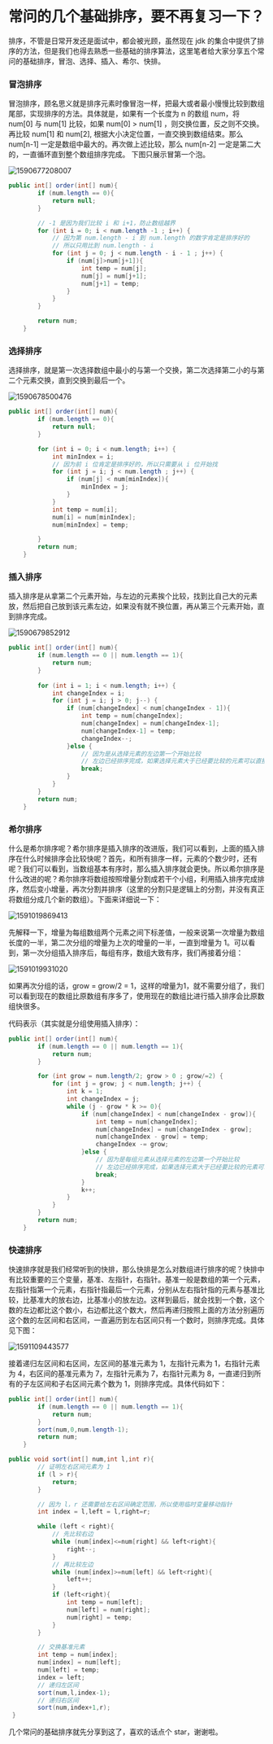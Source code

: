 # 常问的几个基础排序，要不再复习一下？

  排序，不管是日常开发还是面试中，都会被光顾，虽然现在 jdk 的集合中提供了排序的方法，但是我们也得去熟悉一些基础的排序算法，这里笔者给大家分享五个常问的基础排序，冒泡、选择、插入、希尔、快排。

### 冒泡排序

  冒泡排序，顾名思义就是排序元素时像冒泡一样，把最大或者最小慢慢比较到数组尾部，实现排序的方法。具体就是，如果有一个长度为 n 的数组 num，将 num[0] 与 num[1] 比较，如果 num[0] > num[1] ，则交换位置，反之则不交换。再比较 num[1] 和 num[2], 根据大小决定位置，一直交换到数组结束。那么 num[n-1] 一定是数组中最大的。再次做上述比较，那么 num[n-2] 一定是第二大的，一直循环直到整个数组排序完成。 下图只展示冒第一个泡。

![1590677208007](../image/ten/ten_1.png)

```java
public int[] order(int[] num){
        if (num.length == 0){
            return null;
        }

        // -1 是因为我们比较 i 和 i+1，防止数组越界
        for (int i = 0; i < num.length -1 ; i++) {
            // 因为第 num.length - i 到 num.length 的数字肯定是排序好的
            // 所以只用比到 num.length - i
            for (int j = 0; j < num.length - i - 1 ; j++) {
                if (num[j]>num[j+1]){
                    int temp = num[j];
                    num[j] = num[j+1];
                    num[j+1] = temp;
                }
            }
        }

        return num;
    }
```

### 选择排序

  选择排序，就是第一次选择数组中最小的与第一个交换，第二次选择第二小的与第二个元素交换，直到交换到最后一个。

![1590678500476](../image/ten/ten_2.png)

```java
public int[] order(int[] num){
        if (num.length == 0){
            return null;
        }

        for (int i = 0; i < num.length; i++) {
            int minIndex = i;
            // 因为前 i 位肯定是排序好的，所以只需要从 i 位开始找
            for (int j = i; j < num.length ; j++) {
                if (num[j] < num[minIndex]){
                    minIndex = j;
                }
            }
            int temp = num[i];
            num[i] = num[minIndex];
            num[minIndex] = temp;

        }
        return num;
    }
```

### 插入排序

  插入排序是从拿第二个元素开始，与左边的元素挨个比较，找到比自己大的元素放，然后把自己放到该元素左边，如果没有就不换位置，再从第三个元素开始，直到排序完成。

![1590679852912](../image/ten/ten_3.png)

```java
public int[] order(int[] num){
        if (num.length == 0 || num.length == 1){
            return num;
        }
        
        for (int i = 1; i < num.length; i++) {
            int changeIndex = i;
            for (int j = i; j > 0; j--) {
                if (num[changeIndex] < num[changeIndex - 1]){
                    int temp = num[changeIndex];
                    num[changeIndex] = num[changeIndex-1];
                    num[changeIndex-1] = temp;
                    changeIndex--;
                }else {
                    // 因为是从选择元素的左边第一个开始比较
                    // 左边已经排序完成，如果选择元素大于已经要比较的元素可以直接退出比较
                    break;
                }
            }
        }
        return num;
    }
```

### 希尔排序

  什么是希尔排序呢？希尔排序是插入排序的改进版，我们可以看到，上面的插入排序在什么时候排序会比较快呢？首先，和所有排序一样，元素的个数少时，还有呢？我们可以看到，当数组基本有序时，那么插入排序就会更快。所以希尔排序是什么改进的呢？希尔排序将数组按照增量分割成若干个小组，利用插入排序完成排序，然后变小增量，再次分割并排序（这里的分割只是逻辑上的分割，并没有真正将数组分成几个新的数组）。下面来详细说一下：

![1591019869413](../image/ten/ten_4.png)

  先解释一下，增量为每组数组两个元素之间下标差值，一般来说第一次增量为数组长度的一半，第二次分组的增量为上次的增量的一半，一直到增量为 1。可以看到，第一次分组插入排序后，每组有序，数组大致有序，我们再接着分组：

![1591019931020](../image/ten/ten_5.png)

  如果再次分组的话，grow = grow/2 = 1，这样的增量为1，就不需要分组了，我们可以看到现在的数组比原数组有序多了，使用现在的数组比进行插入排序会比原数组快很多。

  代码表示（其实就是分组使用插入排序）：

```java
public int[] order(int[] num){
        if (num.length == 0 || num.length == 1){
            return num;
        }

        for (int grow = num.length/2; grow > 0 ; grow/=2) {
            for (int j = grow; j < num.length; j++) {
                int k = 1;
                int changeIndex = j;
                while (j - grow * k >= 0){
                    if (num[changeIndex] < num[changeIndex - grow]){
                        int temp = num[changeIndex];
                        num[changeIndex] = num[changeIndex - grow];
                        num[changeIndex - grow] = temp;
                        changeIndex -= grow;
                    }else {
                        // 因为是每组元素从选择元素的左边第一个开始比较
                        // 左边已经排序完成，如果选择元素大于已经要比较的元素可以直接退出比较
                        break;
                    }
                    k++;
                }
            }
        }
        return num;
    }
```

### 快速排序

  快速排序就是我们经常听到的快排，那么快排是怎么对数组进行排序的呢？快排中有比较重要的三个变量，基准、左指针，右指针。基准一般是数组的第一个元素，左指针指第一个元素，右指针指最后一个元素，分别从左右指针指的元素与基准比较，比基准大的放右边，比基准小的放左边。这样到最后，就会找到一个数，这个数的左边都比这个数小，右边都比这个数大，然后再递归按照上面的方法分别遍历这个数的左区间和右区间，一直遍历到左右区间只有一个数时，则排序完成。具体见下图：

![1591109443577](../image/ten/ten_6.png)

  接着递归左区间和右区间，左区间的基准元素为 1，左指针元素为 1，右指针元素为 4，右区间的基准元素为 7，左指针元素为 7，右指针元素为 8，一直递归到所有的子左区间和子右区间元素个数为 1，则排序完成。具体代码如下：

```java
public int[] order(int[] num){
        if (num.length == 0 || num.length == 1){
            return num;
        }
        sort(num,0,num.length-1);
        return num;
    }

public void sort(int[] num,int l,int r){
        // 证明左右区间元素为 1
        if (l > r){
            return;
        }

        // 因为 l，r 还需要给左右区间确定范围，所以使用临时变量移动指针
        int index = l,left = l,right=r;

        while (left < right){
            // 先比较右边
            while (num[index]<=num[right] && left<right){
                right--;
            }
            // 再比较左边
            while (num[index]>=num[left] && left<right){
                left++;
            }
            if (left<right){
                int temp = num[left];
                num[left] = num[right];
                num[right] = temp;
            }
        }

        // 交换基准元素
        int temp = num[index];
        num[index] = num[left];
        num[left] = temp;
        index = left;
        // 递归左区间
        sort(num,l,index-1);
        // 递归右区间
        sort(num,index+1,r);
 }
```

  几个常问的基础排序就先分享到这了，喜欢的话点个 star，谢谢啦。
